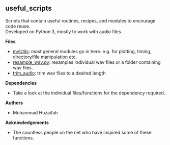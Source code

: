 ## useful_scripts

Scripts that contain useful routines, recipes, and modules to encourage code reuse.  
Developed on Python 3, mostly to work with audio files. 

**Files**  
* [myUtils](https://github.com/muhdhuz/useful_scripts/blob/master/myUtils.py): most general modules go in here. e.g. for plotting, timing, directory/file manipulation etc.
* [resample_wav.py](https://github.com/muhdhuz/useful_scripts/blob/master/resample_wav.py): resamples individual wav files or a folder containing wav files. 
* [trim_audio](https://github.com/muhdhuz/useful_scripts/blob/master/trim_audio.py): trim wav files to a desired length

**Dependencies**  
* Take a look at the individual files/functions for the dependency required.
  
**Authors**  
* Muhammad Huzaifah 

**Acknowledgements**  
* The countless people on the net who have inspired some of these functions.  






